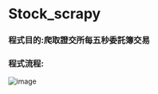 # Stock_scrapy 
### 程式目的:爬取證交所每五秒委託簿交易
### 程式流程: 
![image](https://github.com/da820201/profile/blob/master/%E6%B5%81%E7%A8%8B%E5%9C%96.jpg)
